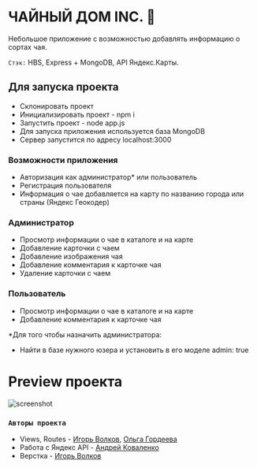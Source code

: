 # ЧАЙНЫЙ ДОМ INC. 🌿

Небольшое приложение с возможностью добавлять информацию о сортах чая. 

`Стэк:` HBS, Express + MongoDB, API Яндекс.Карты.

## Для запуска проекта

- Склонировать проект
- Инициализировать проект - npm i
- Запустить проект - node app.js
- Для запуска приложения используется база MongoDB
- Сервер запустится по адресу localhost:3000

### Возможности приложения

- Авторизация как администратор* или пользователь
- Регистрация пользователя
- Информация о чае добавляется на карту по названию города или страны (Яндекс Геокодер)

### Администратор

- Просмотр информации о чае в каталоге и на карте
- Добавление карточки с чаем
- Добавление изображения чая
- Добавление комментария к карточке чая
- Удаление карточки с чаем

### Пользователь

- Просмотр информации о чае в каталоге и на карте
- Добавление комментария к карточке чая

*Для того чтобы назначить администратора:
- Найти в базе нужного юзера и установить в его моделе admin: true

# Preview проекта

![screenshot](Desktop-1610313986241.gif)

### `Авторы проекта`

- Views, Routes - [Игорь Волков](https://github.com/gavriil-volkov), [Ольга Гордеева](https://github.com/OlgaGordeeva-Al)
- Работа с Яндекс API - [Андрей Коваленко](https://github.com/andrewcova)
- Верстка - [Игорь Волков](https://github.com/gavriil-volkov)
